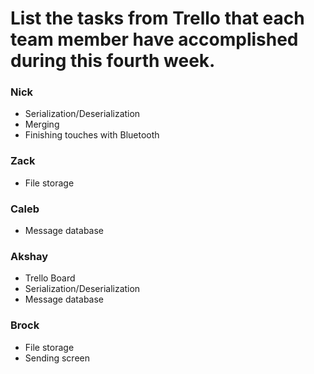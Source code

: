 # List the tasks from Trello that each team member have accomplished during this fourth week.

### Nick

- Serialization/Deserialization
- Merging 
- Finishing touches with Bluetooth

### Zack

- File storage

### Caleb

- Message database

### Akshay

- Trello Board
- Serialization/Deserialization
- Message database

### Brock

- File storage
- Sending screen
